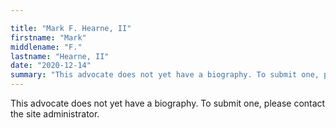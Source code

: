 ```yaml
---

title: "Mark F. Hearne, II"
firstname: "Mark"
middlename: "F."
lastname: "Hearne, II"
date: "2020-12-14"
summary: "This advocate does not yet have a biography. To submit one, please contact the site administrator."
---
```

This advocate does not yet have a biography. To submit one, please contact the site administrator.


